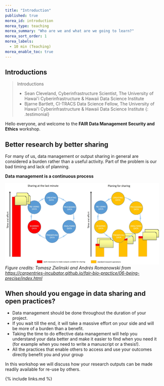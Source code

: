 ```yaml
---
title: "Introduction"
published: true
morea_id: introduction
morea_type: teaching
morea_summary: "Who are we and what are we going to learn?"
morea_sort_order: 1
morea_labels:
  - 10 min (Teaching)
morea_enable_toc: true
---
```


## Introductions

> Introductions
>
> - Sean Cleveland, Cyberinfrastructure Scientist, The University of Hawai'i Cyberinfrastructure & Hawaii Data Science Institute
> - Bjarne Bartlett, CI-TRACS Data Science Fellow, The University of Hawai'i Cyberinfrastructure & Hawaii Data Science Institute
>   {: .testimonial}

Hello everyone, and welcome to the **FAIR Data Management Security and Ethics** workshop.

## Better research by better sharing

For many of us, data management or output sharing in general
are considered a burden rather than a useful activity. Part of the problem
is our bad timing and lack of planning.

**Data management is a continuous process**

![Figure 5.2. Sharing as part of the workflow](./fig/01-sharing_as_part_of_workflow.jpeg)
_Figure credits: Tomasz Zielinski and Andrés Romanowski from https://carpentries-incubator.github.io/fair-bio-practice/06-being-precise/index.html_

## When should you engage in data sharing and open practices?

- Data management should be done throughout the duration of your project.
- If you wait till the end, it will take a massive effort on your side and will be more of a burden than a benefit.
- Taking the time to do effective data management will help you understand your data better and make it easier to find when you need it (for example when you need to write a manuscript or a thesis!).
- All the practices that enable others to access and use your outcomes directly
  benefit you and your group

In this workshop we will discuss how your research outputs can be made readily available for re-use by others.

{% include links.md %}
